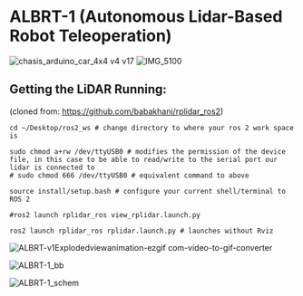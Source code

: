 # ALBRT-1 (Autonomous Lidar-Based Robot Teleoperation)
![chasis_arduino_car_4x4 v4 v17](https://github.com/user-attachments/assets/09d2bcde-0feb-41ab-affa-cdde6fe14893)
![IMG_5100](https://github.com/user-attachments/assets/bf01aaaf-b312-403e-9f9d-7036d5887f98)



## Getting the LiDAR Running:
(cloned from: https://github.com/babakhani/rplidar_ros2)
```
cd ~/Desktop/ros2_ws # change directory to where your ros 2 work space is

sudo chmod a+rw /dev/ttyUSB0 # modifies the permission of the device file, in this case to be able to read/write to the serial port our lidar is connected to
# sudo chmod 666 /dev/ttyUSB0 # equivalent command to above

source install/setup.bash # configure your current shell/terminal to ROS 2 

#ros2 launch rplidar_ros view_rplidar.launch.py

ros2 launch rplidar_ros rplidar.launch.py # launches without Rviz
```



![ALBRT-v1Explodedviewanimation-ezgif com-video-to-gif-converter](https://github.com/user-attachments/assets/40d6e79d-3c68-4362-91ed-5f30f59f54f4)




![ALBRT-1_bb](https://github.com/user-attachments/assets/b09f2987-7b09-4a13-bd09-3a4f2dc0f90e)


![ALBRT-1_schem](https://github.com/user-attachments/assets/e1755fbc-0149-4724-8a98-0188c127f223)
